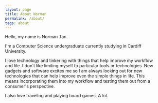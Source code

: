 ```yaml
---
layout: page
title: About Norman
permalink: /about/
tags: about
---
```

Hello, my name is Norman Tan.

I'm a Computer Science undergraduate currently studying in Cardiff University.

I love technology and tinkering with things that help improve my workflow and life. I don't like limiting myself to particular tools or technologies. New gadgets and software excites me so I am always looking out for new technologies that can help improve even the simple things in life. This means incorporating them into my workflow and testing them out from a consumer's perspective.

I also love traveling and playing board games. A lot.
